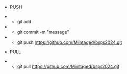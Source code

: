 
- PUSH
- - git add .
- - git commit -m "message"
- - git push https://github.com/Miintaged/bsps2024.git

- PULL

- - git pull https://github.com/Miintaged/bsps2024.git